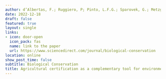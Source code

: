 ```yaml
---
author: d’Albertas, F.; Ruggiero, P; Pinto, L.F.G.; Sparovek, G.; Metzger, J.P.
date: 2022-12-18
draft: false
featured: true
layout: single
links:
- icon: door-open
  icon_pack: fas
  name: link to the paper
  url: https://www.sciencedirect.com/journal/biological-conservation
location: online
show_post_time: false
subtitle: Biological Conservation
title: Agricultural certification as a complementary tool for environmental law compliance
---
```

